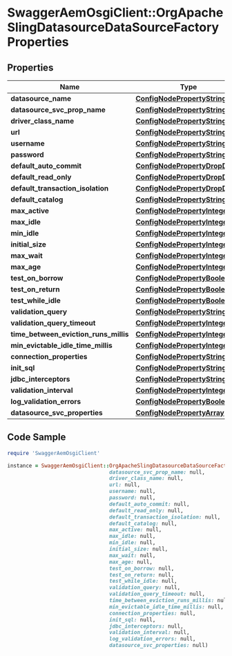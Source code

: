 # SwaggerAemOsgiClient::OrgApacheSlingDatasourceDataSourceFactoryProperties

## Properties

Name | Type | Description | Notes
------------ | ------------- | ------------- | -------------
**datasource_name** | [**ConfigNodePropertyString**](ConfigNodePropertyString.md) |  | [optional] 
**datasource_svc_prop_name** | [**ConfigNodePropertyString**](ConfigNodePropertyString.md) |  | [optional] 
**driver_class_name** | [**ConfigNodePropertyString**](ConfigNodePropertyString.md) |  | [optional] 
**url** | [**ConfigNodePropertyString**](ConfigNodePropertyString.md) |  | [optional] 
**username** | [**ConfigNodePropertyString**](ConfigNodePropertyString.md) |  | [optional] 
**password** | [**ConfigNodePropertyString**](ConfigNodePropertyString.md) |  | [optional] 
**default_auto_commit** | [**ConfigNodePropertyDropDown**](ConfigNodePropertyDropDown.md) |  | [optional] 
**default_read_only** | [**ConfigNodePropertyDropDown**](ConfigNodePropertyDropDown.md) |  | [optional] 
**default_transaction_isolation** | [**ConfigNodePropertyDropDown**](ConfigNodePropertyDropDown.md) |  | [optional] 
**default_catalog** | [**ConfigNodePropertyString**](ConfigNodePropertyString.md) |  | [optional] 
**max_active** | [**ConfigNodePropertyInteger**](ConfigNodePropertyInteger.md) |  | [optional] 
**max_idle** | [**ConfigNodePropertyInteger**](ConfigNodePropertyInteger.md) |  | [optional] 
**min_idle** | [**ConfigNodePropertyInteger**](ConfigNodePropertyInteger.md) |  | [optional] 
**initial_size** | [**ConfigNodePropertyInteger**](ConfigNodePropertyInteger.md) |  | [optional] 
**max_wait** | [**ConfigNodePropertyInteger**](ConfigNodePropertyInteger.md) |  | [optional] 
**max_age** | [**ConfigNodePropertyInteger**](ConfigNodePropertyInteger.md) |  | [optional] 
**test_on_borrow** | [**ConfigNodePropertyBoolean**](ConfigNodePropertyBoolean.md) |  | [optional] 
**test_on_return** | [**ConfigNodePropertyBoolean**](ConfigNodePropertyBoolean.md) |  | [optional] 
**test_while_idle** | [**ConfigNodePropertyBoolean**](ConfigNodePropertyBoolean.md) |  | [optional] 
**validation_query** | [**ConfigNodePropertyString**](ConfigNodePropertyString.md) |  | [optional] 
**validation_query_timeout** | [**ConfigNodePropertyInteger**](ConfigNodePropertyInteger.md) |  | [optional] 
**time_between_eviction_runs_millis** | [**ConfigNodePropertyInteger**](ConfigNodePropertyInteger.md) |  | [optional] 
**min_evictable_idle_time_millis** | [**ConfigNodePropertyInteger**](ConfigNodePropertyInteger.md) |  | [optional] 
**connection_properties** | [**ConfigNodePropertyString**](ConfigNodePropertyString.md) |  | [optional] 
**init_sql** | [**ConfigNodePropertyString**](ConfigNodePropertyString.md) |  | [optional] 
**jdbc_interceptors** | [**ConfigNodePropertyString**](ConfigNodePropertyString.md) |  | [optional] 
**validation_interval** | [**ConfigNodePropertyInteger**](ConfigNodePropertyInteger.md) |  | [optional] 
**log_validation_errors** | [**ConfigNodePropertyBoolean**](ConfigNodePropertyBoolean.md) |  | [optional] 
**datasource_svc_properties** | [**ConfigNodePropertyArray**](ConfigNodePropertyArray.md) |  | [optional] 

## Code Sample

```ruby
require 'SwaggerAemOsgiClient'

instance = SwaggerAemOsgiClient::OrgApacheSlingDatasourceDataSourceFactoryProperties.new(datasource_name: null,
                                 datasource_svc_prop_name: null,
                                 driver_class_name: null,
                                 url: null,
                                 username: null,
                                 password: null,
                                 default_auto_commit: null,
                                 default_read_only: null,
                                 default_transaction_isolation: null,
                                 default_catalog: null,
                                 max_active: null,
                                 max_idle: null,
                                 min_idle: null,
                                 initial_size: null,
                                 max_wait: null,
                                 max_age: null,
                                 test_on_borrow: null,
                                 test_on_return: null,
                                 test_while_idle: null,
                                 validation_query: null,
                                 validation_query_timeout: null,
                                 time_between_eviction_runs_millis: null,
                                 min_evictable_idle_time_millis: null,
                                 connection_properties: null,
                                 init_sql: null,
                                 jdbc_interceptors: null,
                                 validation_interval: null,
                                 log_validation_errors: null,
                                 datasource_svc_properties: null)
```


